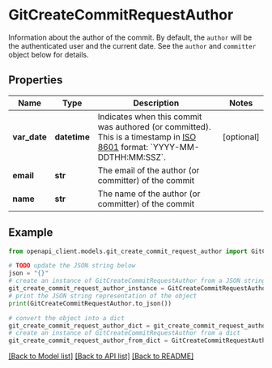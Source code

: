 # GitCreateCommitRequestAuthor

Information about the author of the commit. By default, the `author` will be the authenticated user and the current date. See the `author` and `committer` object below for details.

## Properties

Name | Type | Description | Notes
------------ | ------------- | ------------- | -------------
**var_date** | **datetime** | Indicates when this commit was authored (or committed). This is a timestamp in [ISO 8601](https://en.wikipedia.org/wiki/ISO_8601) format: &#x60;YYYY-MM-DDTHH:MM:SSZ&#x60;. | [optional] 
**email** | **str** | The email of the author (or committer) of the commit | 
**name** | **str** | The name of the author (or committer) of the commit | 

## Example

```python
from openapi_client.models.git_create_commit_request_author import GitCreateCommitRequestAuthor

# TODO update the JSON string below
json = "{}"
# create an instance of GitCreateCommitRequestAuthor from a JSON string
git_create_commit_request_author_instance = GitCreateCommitRequestAuthor.from_json(json)
# print the JSON string representation of the object
print(GitCreateCommitRequestAuthor.to_json())

# convert the object into a dict
git_create_commit_request_author_dict = git_create_commit_request_author_instance.to_dict()
# create an instance of GitCreateCommitRequestAuthor from a dict
git_create_commit_request_author_from_dict = GitCreateCommitRequestAuthor.from_dict(git_create_commit_request_author_dict)
```
[[Back to Model list]](../README.md#documentation-for-models) [[Back to API list]](../README.md#documentation-for-api-endpoints) [[Back to README]](../README.md)


